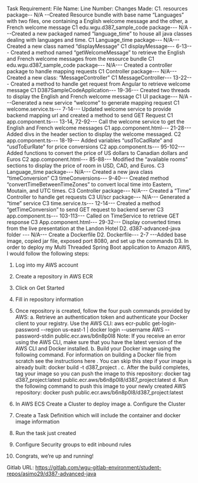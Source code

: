 Task Requirement:	File Name:	Line Number:	Changes Made:
C1.	resources package--	N/A	--Created Resource bundle with base name “Languages” with two files, one containing a English welcome message and the other, a French welcome message
C1	edu.wgu.d387_sample_code package---	N/A	---Created a new packaged named “language_time” to house all java classes dealing with languages and time.
C1	Language_time package---	N/A---	Created a new class named “displayMessage”
C1	displayMessage---	6-13---	Created a method named “getWelcomeMessage” to retrieve the English and French welcome messages from the resource bundle
C1	edu.wgu.d387_sample_code package---	N/A---	Created a controller package to handle mapping requests
C1	Controller package---	N/A---	Created a new class: “MessageController”
C1	MessageController---	13-22---	Created a method to handle get request from Angular to retrieve welcome message
C1	 D387SampleCodeApplication---	19-36---	Created two threads to display the English and French welcome message
C1	UI package---	N/A	---Generated a new service “welcome” to generate mapping request
C1	welcome.service.ts---	7-14---	Updated welcome service to provide backend mapping url and created a method to send GET Request
C1	app.component.ts---	13-14, 72-92---	Call the welcome service to get the English and French welcome messages
C1	app.component.html---	21-28---	Added divs in the header section to display the welcome messaged.
C2	app.component.ts---	18-19---	Added variables “usdToCadRate” and “usdToEurRate” for price conversions
C2	app.component.ts---	95-102---	Added functions to convert the price of US dollars to Canadian dollars and Euros
C2	app.component.html---	85-88---	Modified the “available rooms” sections to display the price of room in USD, CAD, and Euros.
C3	Language_time package---	N/A---	Created a new java class “timeConversion”
C3	timeConversions---	9-40---	Created method “convertTimeBetweenTimeZones” to convert local time into Eastern, Moutain, and UTC times.
C3	Controller package---	N/A---	Created a “Time” Controller to handle get requests
C3	UI/scr package---	N/A---	Generated a “time” service
C3	time.service.ts---	12-14---	Created a method “getTimeConversion” to send GET request to backend server
C3	app.component.ts---	103-113---	Called on TimeService to retrieve GET response
C3	App.component.html---	29-32---	Display converted times from the live presentation at the Landon Hotel
D2. 	d387-advanced-java folder ---	N/A---	Create a Dockerfile
D2.	Dockerfile---	2-7	---Added base image, copied jar file, exposed port 8080, and set up the commands
D3.	In order to deploy my Multi Threaded Spring Boot application to Amazon AWS, I would follow the following steps:
1.	Log into my AWS account
2.	Create a repository in AWS ECR
3.	Click on Get Started
4.	Fill in repository information
5.	Once repository is created, follow the four push commands provided by AWS:
      a.	Retrieve an authentication token and authenticate your Docker client to your registry.
      Use the AWS CLI:
      aws ecr-public get-login-password --region us-east-1 | docker login --username AWS --password-stdin public.ecr.aws/b6n8p0l8
      Note: If you receive an error using the AWS CLI, make sure that you have the latest version of the AWS CLI and Docker installed.
      b.	Build your Docker image using the following command. For information on building a Docker file from scratch see the instructions here . You can skip this step if your image is already built:
      docker build -t d387_project .
      c.	After the build completes, tag your image so you can push the image to this repository:
      docker tag d387_project:latest public.ecr.aws/b6n8p0l8/d387_project:latest
      d.	Run the following command to push this image to your newly created AWS repository:
      docker push public.ecr.aws/b6n8p0l8/d387_project:latest

6.	In AWS ECS Create a Cluster to deploy image
      a.	Configure the Cluster
7.	Create a Task Definition which will include the container and docker image information
8.	Run the task just created
9.	Configure Security groups to edit inbound rules
10.	Congrats, we’re up and running!


Gitlab URL: https://gitlab.com/wgu-gitlab-environment/student-repos/asimo29/d387-advanced-java

